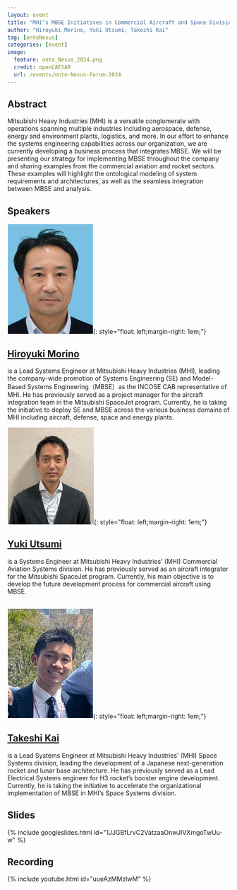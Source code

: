 ```yaml
---
layout: event
title: "MHI’s MBSE Initiatives in Commercial Aircraft and Space Divisions"
author: "Hiroyuki Morino, Yuki Utsumi, Takeshi Kai"
tag: [ontoNexus]
categories: [event]
image:
  feature: onto_Nexus_2024.png
  credit: openCAESAR
  url: /events/onto-Nexus-Forum-2024
---
```


## Abstract

Mitsubishi Heavy Industries (MHI) is a versatile conglomerate with operations spanning multiple industries including aerospace, defense, energy and environment plants, logistics, and more. In our effort to enhance the systems engineering capabilities across our organization, we are currently developing a business process that integrates MBSE. We will be presenting our strategy for implementing MBSE throughout the company and sharing examples from the commercial aviation and rocket sectors. These examples will highlight the ontological modeling of system requirements and architectures, as well as the seamless integration between MBSE and analysis.

## Speakers

![Hiroyuki Morino](img/Morino.png){: style="float: left;margin-right: 1em;"}

<h2><a href="mailto:hiroyuki.morino.e5@mhi.com">Hiroyuki Morino</a></h2> is a Lead Systems Engineer at Mitsubishi Heavy Industries (MHI), leading the company-wide promotion of Systems Engineering (SE) and Model-Based Systems Engineering（MBSE）as the INCOSE CAB representative of MHI. He has previously served as a project manager for the aircraft integration team in the Mitsubishi SpaceJet program. Currently, he is taking the initiative to deploy SE and MBSE across the various business domains of MHI including aircraft, defense, space and energy plants.

![Yuki Utsumi](img/Utsumi.png){: style="float: left;margin-right: 1em;"}

<h2><a href="mailto:yuki.utsumi.z8@mhi.com">Yuki Utsumi</a></h2> is a Systems Engineer at Mitsubishi Heavy Industries' (MHI) Commercial Aviation Systems division. He has previously served as an aircraft integrator for the Mitsubishi SpaceJet program. Currently, his main objective is to develop the future development process for commercial aircraft using MBSE.


<br>
<br>

![Takeshi Kai](img/Kai.png){: style="float: left;margin-right: 1em;"}

<h2><a href="mailto:takeshi.kai.sf@ds.mhi.com">Takeshi Kai</a></h2> is a Lead Systems Engineer at Mitsubishi Heavy Industries' (MHI) Space Systems division, leading the development of a Japanese next-generation rocket and lunar base architecture. He has previously served as a Lead Electrical Systems engineer for H3 rocket’s booster engine development. Currently, he is taking the initiative to accelerate the organizational implementation of MBSE in MHI’s Space Systems division.

## Slides

{% include googleslides.html id="1JJGBfLrvC2VatzaaOnwJIVXmgoTwUu-w" %}

## Recording

{% include youtube.html id="uueAzMMzlwM" %}